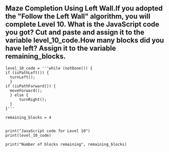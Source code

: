 ## Maze Completion Using Left Wall.If you adopted the "Follow the Left Wall" algorithm, you will complete Level 10. What is the JavaScript code you got? Cut and paste and assign it to the variable level_10_code.How many blocks did you have left? Assign it to the variable remaining_blocks.


```
level_10_code = '''while (notDone()) {
if (isPathLeft()) {
  turnLeft();
  }
if (isPathForward()) {
  moveForward();
  } else {
      turnRight();
  }
}'''

remaining_blocks = 4


print("JavaScript code for Level 10")
print(level_10_code)

print("Number of blocks remaining", remaining_blocks)
```

